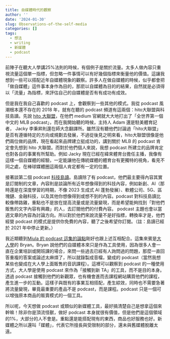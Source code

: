 ```yaml
---
title: 自媒體時代的觀察
author: ''
date: '2024-01-30'
slug: Observations-of-the-self-media
categories: []
tags:
  - 想法
  - writing
  - 新媒體
  - podcast
---
```

前陣子在聽大人學講25%法則的時候，有個例子是關於流量。太多人做內容只重視流量這個單一指標，但忽略一件事情可以有好幾個指標來衡量他的價值。這讓我想到一些可以搭配近年自媒體現象的觀察。許多人在做自媒體的時候，似乎都會把「做自媒體」這件事本身作為目的，那麽以自媒體為目的的結果，自然就是必須得以「流量」為指標，來評估自己的自媒體是否有有成功有成效。

但是我在我自己喜歡的 podcast 上，會觀察到一些其他的模式。我從 podcast 風潮根本還不存在的 2018 年，就有在聽的 podcast 頻道有這兩個：hito大聯盟與科技島讀。先說 [hito 大聯盟](https://hitomlb.com/?gi=d60260d11416)，在他們 medium 官網就大大地打出了「全世界第一個中文的 MLB podcast」，而在我開始聽的時候，主持人 Adam 還是駐美體育記者， Jacky 李秉昇則還在師大念翻譯所。雖然沒有聽他們討論過「hito大聯盟」是否有遵循特定的方向或規劃去發展，不過從後見之明來看，hito大聯盟很像是他們兩位做的品牌，現在看起來品牌建立挺成功的，講到關於 MLB 的 podcast 肯定會先想到 hito 大聯盟。而對於他們個人來說，我想 podcast 所建立的品牌肯定也對各自的事業有所幫助。例如 Jacky 現在已經在緯來體育台擔任主播，我像有這樣一個自媒體的經驗，一定能讓他在傳統媒體的體育台有更獨特的視角，看見不同之處，在棒球媒體圈這兩個人肯定都有一定的位置。

接著談第二個 podcast [科技島讀](https://daodu.tech/)。島讀除了有 podcast，他們最主要得內容其實是訂閱制的文章，內容則是談論所有近年想像得到的科技內容，例如新創、AI（那時還是在深度學習的時期，不像 2023 生成式 AI 蓬勃發展）、軟體公司、5G、區塊鏈、金融科技，以及其他你想像得到或想不到的內容。podcast 對科技島讀比較像帶路雞，重點也不是放在提高流量或是流量變現，而是希望能夠找到「對他們販售的文字內容有興趣」的人，去訂閱他們的付費內容。 podcast 主題也會以當週文章的內容為討論方向。所以對於他們來說流量不是好指標，轉換率才是，他們經營 podcast 的模式是提供你免費的內容，聽了之後希望你訂閱。（註：島讀已經於 2021 年中停止更新。）

我近期聽到[Miula 的 podcast 這集的論點](https://youtu.be/mw_q6QINRfc)剛好也跟上述互相配合。這集來賓是[大人學](https://www.youtube.com/channel/UCCg4fgr3pQNiof8_Hxu9Xbw)的 Bryan。Bryan 說他們的自媒體本來只是作為工具使用，因為很多人會一直在企業培訓或開班課的場合，來問一些過去已經有人詢問過的問題，那麼一直回答重複的答案或論述太麻煩了，所以就錄製成音檔，變成的 podcast（當然我想某些也變成在大人學上面販售的音訊課程）。這裡可以觀察到 podcast 的一種使用方式，大人學是使用 podcast 來作為「接觸到新 TA」的工具，而不是目的本身。透過 podcast 接觸到他們的新觀眾，也有機會進而去課程網站購買他們的課程，產生進一步的互動。這樣子與既有的事業互相搭配，產生綜效，同時也不需要急著將流量變現，畢竟最重要的產品不是 podcast，而是課程。podcast 只是一個可以增強原本商品的販賣模式的一個工具。

所以呢，今天想做 podcast 或類似的新媒體工具，最好搞清楚自己是想拿這個來幹嘛！除非你是頂流怪獸，做好 podcast 本身就很有價值，但是他們是這個領域的1%，大部分的人不會是。重點還是能搭配現有的東西，商品也好服務也好。新媒體之所以還叫「媒體」，代表它所擅長與受限制的部分，還未與舊媒體脫離太遠。